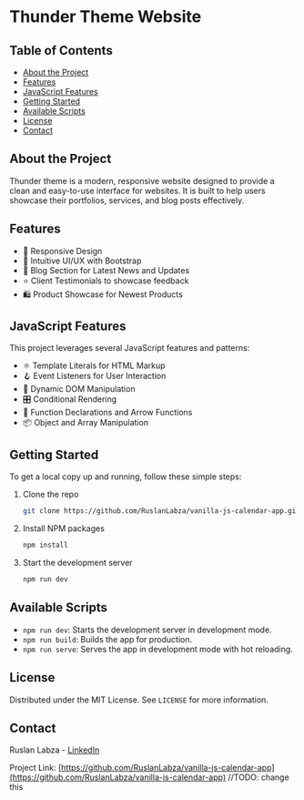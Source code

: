 # Thunder Theme Website

## Table of Contents
- [About the Project](#about-the-project)
- [Features](#features)
- [JavaScript Features](#javascript-features)
- [Getting Started](#getting-started)
- [Available Scripts](#available-scripts)
- [License](#license)
- [Contact](#contact)

## About the Project

Thunder theme is a modern, responsive website designed to provide a clean and easy-to-use interface for websites. It is built to help users showcase their portfolios, services, and blog posts effectively.

## Features

- 📱 Responsive Design
- 🎨 Intuitive UI/UX with Bootstrap
- 📰 Blog Section for Latest News and Updates
- ⭐ Client Testimonials to showcase feedback
- 🛍️ Product Showcase for Newest Products

## JavaScript Features

This project leverages several JavaScript features and patterns:

- ⚛️ Template Literals for HTML Markup
- 🪝 Event Listeners for User Interaction
- 🧩 Dynamic DOM Manipulation
- 🎛️ Conditional Rendering
- 🔧 Function Declarations and Arrow Functions
- 📦 Object and Array Manipulation

## Getting Started

To get a local copy up and running, follow these simple steps:

1. Clone the repo
   ```sh
   git clone https://github.com/RuslanLabza/vanilla-js-calendar-app.git //TODO: change this
   ```
2. Install NPM packages
   ```sh
   npm install
   ```
3. Start the development server
   ```sh
   npm run dev
   ```

## Available Scripts

- `npm run dev`: Starts the development server in development mode.
- `npm run build`: Builds the app for production.
- `npm run serve`: Serves the app in development mode with hot reloading.

## License

Distributed under the MIT License. See `LICENSE` for more information.

## Contact

Ruslan Labza - [LinkedIn](https://www.linkedin.com/in/ruslanlabza)

Project Link: [https://github.com/RuslanLabza/vanilla-js-calendar-app](https://github.com/RuslanLabza/vanilla-js-calendar-app)  //TODO: change this